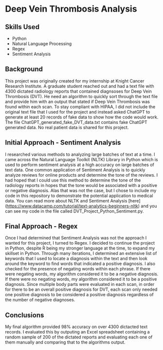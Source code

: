 # Deep Vein Thrombosis Analysis

## Skills Used
- Python
- Natural Language Processing
- Regex
- Sentiment Analysis

## Background

This project was originally created for my internship at Knight Cancer Research Institute. A graduate student reached out and had a text file with 4300 dictated radiology reports that contained diagnsoses for Deep Vein Thrombosis (DVT). He need an algorithm to quickly sort through the text file and provide him with an output that stated if Deep Vein Thrombosis was found within each scan. To stay compliant with HIPAA, I did not include the original text file that I used for the project and instead asked ChatGPT to generate at least 20 records of fake data to show how the code would work. The file ChatGPT_generated_fake_DVT_data.txt contains fake ChatGPT generated data. No real patient data is shared for this project.

## Initial Approach - Sentiment Analysis 

I researched various methods to analyzing large batches of text at a time. I came across the Natural Language Toolkit (NLTK) Library in Python which is used to perform sentiment analysis at a high accuracy on large batches of text data. One common application of Sentiment Analysis is to quickly analyze reviews for online products and determine the tone of the reviews. I had hoped that I could use this method to determine the tone of the radiology reports in hopes that the tone would be associated with a positive or negative diagnosis. Alas that was not the case, but I chose to include my code in this repository to demonstrate the potential application to medical data. You can read more about NLTK and Sentiment Analysis [here] (https://www.datacamp.com/tutorial/text-analytics-beginners-nltk) and you can see my code in the file called DVT_Project_Python_Sentiment.py.

## Final Approach - Regex

Once I had determined that Sentiment Analysis was not the approach I wanted for this project, I turned to Regex. I decided to continue the project in Python, despite R being my stronger language at the time, to expand my skillset in Python. Through many iterations, I determined an extensive list of keywords that I used to locate a diagnosis within the text and then look around the keyword to find words that indicated a positive diagnosis. I also checked for the presence of negating words within each phrase. If there were negating words, my algorithm considered it to be a negative diagnosis. If there were no negating words, my algorithm considered it to be a positive diagnosis. Since multiple body parts were evaluated in each scan, in order for there to be an overall positive diagnosis for DVT, each scan only needed one positive diagnosis to be considered a positive diagnosis regardless of the number of negative diagnoses. 

## Conclusions

My final algorithm provided 98% accuracy on over 4300 dictacted text records. I evaluated this by outputing an Excel spreadsheet containing a random sample of 200 of the dictated reports and evaluating each one of them manually and comparing that to the algorithms output.
